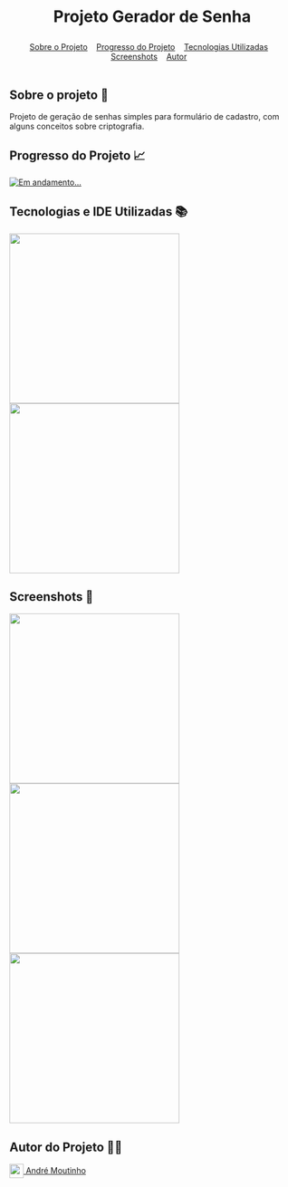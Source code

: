 # <p align=center> Projeto Gerador de Senha </p>

<div id="inicio" align=center>
  <a href="#sobre">Sobre o Projeto</a>&nbsp;&nbsp;&nbsp;
  <a href="#progresso">Progresso do Projeto</a>&nbsp;&nbsp;&nbsp;  
  <a href="#linguagens">Tecnologias Utilizadas</a>&nbsp;&nbsp;&nbsp;
  <a href="#screenshots">Screenshots</a>&nbsp;&nbsp;&nbsp;
  <a href="#autor">Autor</a>&nbsp;&nbsp;&nbsp; 
</div><br>

<h2 id="sobre">Sobre o projeto 🔎</h2>
<p>Projeto de geração de senhas simples para formulário de cadastro, com alguns conceitos sobre criptografia.</p>

<h2 id="progresso">Progresso do Projeto 📈</h2>

<a href="#" title="STATUS"><img src="https://img.shields.io/badge/STATUS-Concluído-green?style=for-the-badge" alt="Em andamento..."></a>

<h2 id="linguagens">Tecnologias e IDE Utilizadas 📚</h2>
<div style="display: inline_block">
<!-- LOGOS HTML5 | CSS3 | JS -->   
<img align="center" src="https://static.vecteezy.com/system/resources/previews/011/260/238/non_2x/html5-css3-js-icon-set-web-development-logo-icon-set-of-html-css-and-javascript-programming-symbol-free-vector.jpg" width="300"/>
<!-- LOGO VISUAL STUDIO CODE -->  
<img align="center" src="https://encrypted-tbn0.gstatic.com/images?q=tbn:ANd9GcThOU4hIRB20Oy0barVYD6x4N8hQa5QOW7Www&s" width="300"/> 

<h2 id="screenshots">Screenshots 📸</h2>

<img align="center" src="https://i.imgur.com/x34duG3.png" width="300"/> 
<img align="center" src="https://i.imgur.com/o5tnPBW.png" width="300"/> 
<img align="center" src="https://i.imgur.com/BEPOwYe.png" width="300"/> 

<h2 id="autor">Autor do Projeto 👨‍💼</h2>
<a href="https://github.com/AhMoutinho/" title="André Moutinho"><img align="center" src="https://i.imgur.com/VN0Vh9S.png" width="25"/> André Moutinho</a>  




















